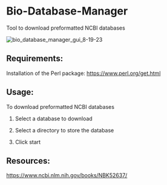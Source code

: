 # Bio-Database-Manager
Tool to download preformatted NCBI databases  

![bio_database_manager_gui_8-19-23](https://github.com/kn0w0n3/Bio-Database-Manager/assets/22214754/77b58dd3-8006-4564-bb65-aa5263c71ed3)  

## Requirements: 

Installation of the Perl package: https://www.perl.org/get.html  

## Usage:

To download preformatted NCBI databases

1) Select a database to download
   
2) Select a directory to store the database

3)  Click start

## Resources: 

https://www.ncbi.nlm.nih.gov/books/NBK52637/  
